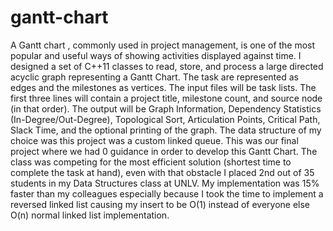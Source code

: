 # gantt-chart
A Gantt chart , commonly used in project management, is one of the most popular and useful ways of showing activities displayed against time.  I designed a set of C++11 classes to read, store, and process a large directed acyclic graph representing a Gantt Chart. The task are represented as edges and the milestones as vertices. The input files will be task lists. The first three lines will contain a project title, milestone count, and source node (in that order). The output will be Graph Information, Dependency Statistics (In-Degree/Out-Degree), Topological Sort, Articulation Points, Critical Path, Slack Time, and the optional printing of the graph. The data structure of my choice was this project was a custom linked queue. This was our final project where we had 0 guidance in order to develop this Gantt Chart. The class was competing for the most efficient solution (shortest time to complete the task at hand), even with that obstacle I placed 2nd out of 35 students in my Data Structures class at UNLV. My implementation was 15% faster than my colleagues especially because I took the time to implement a reversed linked list causing my insert to be O(1) instead of everyone else O(n) normal linked list implementation.
